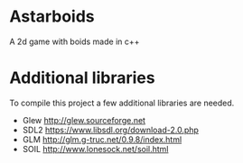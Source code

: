 # Astarboids
A 2d game with boids made in c++


# Additional libraries
To compile this project a few additional libraries are needed.
- Glew http://glew.sourceforge.net
- SDL2 https://www.libsdl.org/download-2.0.php
- GLM  http://glm.g-truc.net/0.9.8/index.html
- SOIL http://www.lonesock.net/soil.html

